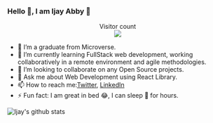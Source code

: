 ### Hello 👋, I am Ijay Abby 🤝 

<p align="center"> 
  Visitor count<br>
  <img src="https://profile-counter.glitch.me/IjayAbby/count.svg" />
</p>

- 🔭 I’m a graduate from Microverse.
- 🌱 I’m currently learning FullStack web development, working collaboratively in a remote environment and agile methodologies. 
- 👯 I’m looking to collaborate on any Open Source projects.
- 💬 Ask me about Web Development using React Library.
- 📫 How to reach me:[Twitter](https://twitter.com/Ijay_js), [LinkedIn](https://www.linkedin.com/in/ijayabby4/)
- ⚡ Fun fact: I am great in bed 😂, I can sleep 🛌 for hours.

![Ijay's github stats](https://github-readme-stats.vercel.app/api?username=IjayAbby&show_icons=true&theme=dracula)
